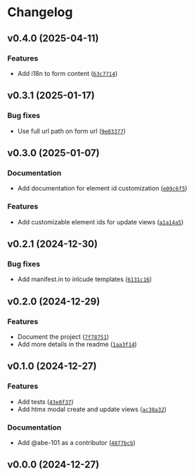 # Changelog

## v0.4.0 (2025-04-11)

### Features

- Add i18n to form content ([`63c7714`](https://github.com/abe-101/django-htmx-modal-forms/commit/63c7714eaa0d4badc172798247278f743842598a))

## v0.3.1 (2025-01-17)

### Bug fixes

- Use full url path on form url ([`9e03377`](https://github.com/abe-101/django-htmx-modal-forms/commit/9e03377f863e203aaf9767a3d67e70eee3ed2faf))

## v0.3.0 (2025-01-07)

### Documentation

- Add documentation for element id customization ([`e09c6f5`](https://github.com/abe-101/django-htmx-modal-forms/commit/e09c6f584924f082a53630e884735ca820e04385))

### Features

- Add customizable element ids for update views ([`a1a14a5`](https://github.com/abe-101/django-htmx-modal-forms/commit/a1a14a5e7ba97de21edcb49b1fbda0b57d6b03d0))

## v0.2.1 (2024-12-30)

### Bug fixes

- Add manifest.in to inlcude templates ([`6131c16`](https://github.com/abe-101/django-htmx-modal-forms/commit/6131c16aefe47ab1b50caf5de6d355c7fe47fd34))

## v0.2.0 (2024-12-29)

### Features

- Document the project ([`7f78751`](https://github.com/abe-101/django-htmx-modal-forms/commit/7f78751a09bbeb3af49f63d039d805e061fdc3b3))
- Add more details in the readme ([`1aa3f14`](https://github.com/abe-101/django-htmx-modal-forms/commit/1aa3f149b60040967d6b2b611727873cfaf740b2))

## v0.1.0 (2024-12-27)

### Features

- Add tests ([`43e8f37`](https://github.com/abe-101/django-htmx-modal-forms/commit/43e8f37cf108d06a04f4b06f73c518c85368b68e))
- Add htmx modal create and update views ([`ac38a32`](https://github.com/abe-101/django-htmx-modal-forms/commit/ac38a32c3cf787297a0305cc03fde5dd2ba7744e))

### Documentation

- Add @abe-101 as a contributor ([`4877bcb`](https://github.com/abe-101/django-htmx-modal-forms/commit/4877bcb1063a9d3998c7696c5660bbdcc681bc69))

## v0.0.0 (2024-12-27)
